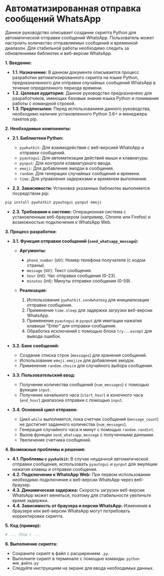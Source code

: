 # Автоматизированная отправка сообщений WhatsApp

Данное руководство описывает создание скрипта Python для автоматической отправки сообщений WhatsApp. Пользователь может настроить количество отправляемых сообщений и временной диапазон. Для стабильной работы необходимо следить за обновлениями библиотек и веб-версии WhatsApp.

**1. Введение:**

*   **1.1. Назначение:** В данном документе описывается процесс разработки автоматизированного скрипта на языке Python, предназначенного для отправки случайных сообщений WhatsApp в течение определенного периода времени.
*   **1.2. Целевая аудитория:** Данное руководство предназначено для разработчиков, имеющих базовые знания языка Python и понимание работы с командной строкой.
*   **1.3. Предпосылки:** Перед использованием данного руководства, необходимо наличие установленного Python 3.6+ и менеджера пакетов pip.

**2. Необходимые компоненты:**

*   **2.1. Библиотеки Python:**

    *   `pywhatkit`: Для взаимодействия с веб-версией WhatsApp и отправки сообщений.
    *   `pyautogui`: Для автоматизации действий мыши и клавиатуры.
    *   `pynput`: Для контроля клавиатурного ввода.
    *   `emoji`: Для добавления эмодзи в сообщения.
    *   `random`: Для генерации случайных сообщений и времени.
    *   `time`: Для управления задержками и временем выполнения.
*   **2.2. Зависимости:** Установка указанных библиотек выполняется посредством pip:

```bash
pip install pywhatkit pyautogui pynput emoji
```

*   **2.3. Требования к системе:** Операционная система с установленным веб-браузером (например, Chrome или Firefox) и возможностью подключения к WhatsApp Web.

**3. Процесс разработки:**

*   **3.1. Функция отправки сообщений (`send_whatsapp_message`):**

    *   **Аргументы:**

        *   `phone_number` (str): Номер телефона получателя (с кодом страны).
        *   `message` (str): Текст сообщения.
        *   `hour` (int): Час отправки сообщения (0-23).
        *   `minutes` (int): Минуты отправки сообщения (0-59).
    *   **Реализация:**

        1.  Использование `pywhatkit.sendwhatmsg` для инициализации отправки сообщения.
        2.  Применение `time.sleep` для задержки загрузки веб-версии WhatsApp.
        3.  Применение `pyautogui` и `pynput` для имитации нажатия клавиши "Enter" для отправки сообщения.
        4.  Обработка исключений с помощью блока `try...except` для вывода ошибок.
*   **3.2. Банк сообщений:**

    *   Создание списка строк (`messages`) для хранения сообщений.
    *   Использование `emoji.emojize` для добавления эмодзи.
    *   Применение `random.choice` для случайного выбора сообщения.
*   **3.3. Пользовательский ввод:**

    *   Получение количества сообщений (`num_messages`) с помощью функции `input`.
    *   Получение начального часа (`start_hour`) и конечного часа (`end_hour`) диапазона отправки с помощью `input`.
*   **3.4. Основной цикл отправки:**

    *   Цикл `while` выполняется, пока счетчик сообщений (`message_count`) не достигнет заданного количества (`num_messages`).
    *   Генерация случайного часа и минут с помощью `random.randint`.
    *   Вызов функции `send_whatsapp_message` с полученными данными.
    *   Увеличение счетчика сообщений.

**4. Возможные проблемы и решения:**

*   **4.1. Проблемы с `pywhatkit`:** В случае неудачной автоматической отправки сообщения, использовать `pyautogui` и `pynput` для эмуляции нажатия клавиш и отправки сообщения.
*   **4.2. Подключение к WhatsApp Web:** При первом использовании необходимо подключение к веб-версии WhatsApp через веб-браузер.
*   **4.3. Динамическая задержка:** Скорость загрузки веб-версии WhatsApp может меняться, поэтому для стабильности увеличьте время задержки.
*   **4.4. Зависимость от браузера и версии WhatsApp:** Изменения в браузере или веб-версии WhatsApp могут потребовать корректировки скрипта.

**5. Код (пример):**

```python
# ... (Код ) ...
```

**6. Выполнение скрипта:**

*   Сохраните скрипт в файл с расширением `.py`.
*   Выполните скрипт в терминале с помощью команды: `python имя_файла.py`
*   Следуйте инструкциям на экране для ввода необходимых данных.
